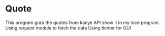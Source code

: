 # Quote
This program grab the quotes from kanye API show it in my nice program.
Using request module to fetch the data
Using tkinter for GUI
